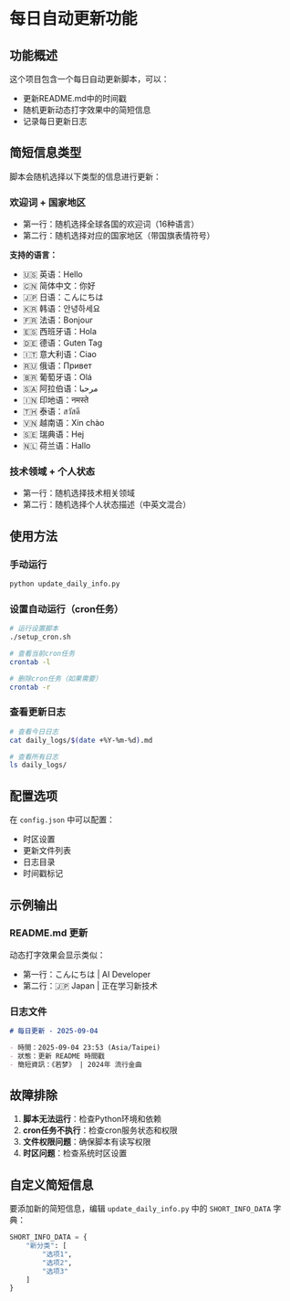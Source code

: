 # 每日自动更新功能

## 功能概述

这个项目包含一个每日自动更新脚本，可以：
- 更新README.md中的时间戳
- 随机更新动态打字效果中的简短信息
- 记录每日更新日志

## 简短信息类型

脚本会随机选择以下类型的信息进行更新：

### 欢迎词 + 国家地区
- 第一行：随机选择全球各国的欢迎词（16种语言）
- 第二行：随机选择对应的国家地区（带国旗表情符号）

**支持的语言：**
- 🇺🇸 英语：Hello
- 🇨🇳 简体中文：你好
- 🇯🇵 日语：こんにちは
- 🇰🇷 韩语：안녕하세요
- 🇫🇷 法语：Bonjour
- 🇪🇸 西班牙语：Hola
- 🇩🇪 德语：Guten Tag
- 🇮🇹 意大利语：Ciao
- 🇷🇺 俄语：Привет
- 🇧🇷 葡萄牙语：Olá
- 🇸🇦 阿拉伯语：مرحبا
- 🇮🇳 印地语：नमस्ते
- 🇹🇭 泰语：สวัสดี
- 🇻🇳 越南语：Xin chào
- 🇸🇪 瑞典语：Hej
- 🇳🇱 荷兰语：Hallo

### 技术领域 + 个人状态
- 第一行：随机选择技术相关领域
- 第二行：随机选择个人状态描述（中英文混合）

## 使用方法

### 手动运行
```bash
python update_daily_info.py
```

### 设置自动运行（cron任务）
```bash
# 运行设置脚本
./setup_cron.sh

# 查看当前cron任务
crontab -l

# 删除cron任务（如果需要）
crontab -r
```

### 查看更新日志
```bash
# 查看今日日志
cat daily_logs/$(date +%Y-%m-%d).md

# 查看所有日志
ls daily_logs/
```

## 配置选项

在 `config.json` 中可以配置：
- 时区设置
- 更新文件列表
- 日志目录
- 时间戳标记

## 示例输出

### README.md 更新
动态打字效果会显示类似：
- 第一行：こんにちは | AI Developer
- 第二行：🇯🇵 Japan | 正在学习新技术

### 日志文件
```markdown
# 每日更新 - 2025-09-04

- 時間：2025-09-04 23:53 (Asia/Taipei)
- 狀態：更新 README 時間戳
- 簡短資訊：《若梦》 | 2024年 流行金曲
```

## 故障排除

1. **脚本无法运行**：检查Python环境和依赖
2. **cron任务不执行**：检查cron服务状态和权限
3. **文件权限问题**：确保脚本有读写权限
4. **时区问题**：检查系统时区设置

## 自定义简短信息

要添加新的简短信息，编辑 `update_daily_info.py` 中的 `SHORT_INFO_DATA` 字典：

```python
SHORT_INFO_DATA = {
    "新分类": [
        "选项1",
        "选项2",
        "选项3"
    ]
}
```
